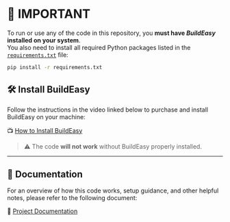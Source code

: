 # 🚨 IMPORTANT

To run or use any of the code in this repository, you **must have _BuildEasy_ installed on your system**.  
You also need to install all required Python packages listed in the [`requirements.txt`](./requirements.txt) file:

```bash
pip install -r requirements.txt
```

## 🛠️ Install BuildEasy

Follow the instructions in the video linked below to purchase and install BuildEasy on your machine:

📺 [How to Install BuildEasy](https://www.youtube.com/watch?v=nCCKoHUrH5M)

> ⚠️ The code **will not work** without BuildEasy properly installed.

---

## 📘 Documentation

For an overview of how this code works, setup guidance, and other helpful notes, please refer to the following document:

📄 [Project Documentation](https://docs.google.com/document/d/1vERwbk3g67rQ1WhX7M3CL14-UrSbzBdk9WTakCbnn6g/edit?usp=sharing)
